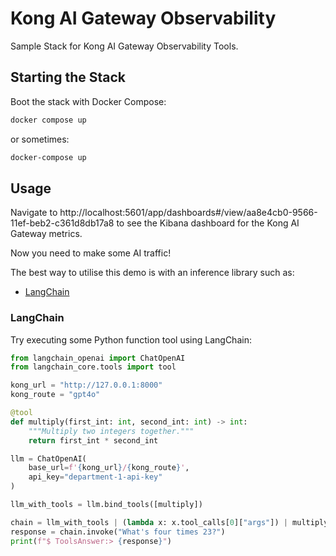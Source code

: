 # Kong AI Gateway Observability

Sample Stack for Kong AI Gateway Observability Tools.

## Starting the Stack

Boot the stack with Docker Compose:

```sh
docker compose up
```

or sometimes:

```sh
docker-compose up
```

## Usage

Navigate to http://localhost:5601/app/dashboards#/view/aa8e4cb0-9566-11ef-beb2-c361d8db17a8
to see the Kibana dashboard for the Kong AI Gateway metrics.

Now you need to make some AI traffic!

The best way to utilise this demo is with an inference library such as:

* [LangChain](https://python.langchain.com/docs/tutorials/llm_chain/)

### LangChain

Try executing some Python function tool using LangChain:

```python
from langchain_openai import ChatOpenAI
from langchain_core.tools import tool

kong_url = "http://127.0.0.1:8000"
kong_route = "gpt4o"

@tool
def multiply(first_int: int, second_int: int) -> int:
    """Multiply two integers together."""
    return first_int * second_int

llm = ChatOpenAI(
    base_url=f'{kong_url}/{kong_route}',
    api_key="department-1-api-key"
)

llm_with_tools = llm.bind_tools([multiply])

chain = llm_with_tools | (lambda x: x.tool_calls[0]["args"]) | multiply
response = chain.invoke("What's four times 23?")
print(f"$ ToolsAnswer:> {response}")
```
